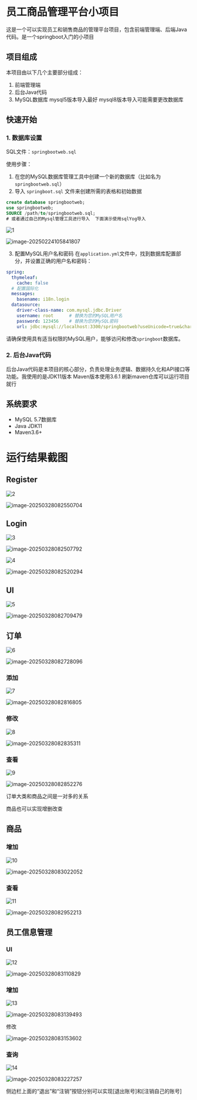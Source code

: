 # 员工商品管理平台小项目

这是一个可以实现员工和销售商品的管理平台项目，包含前端管理端、后端Java代码。是一个springboot入门的小项目



## 项目组成

本项目由以下几个主要部分组成：

1. 前端管理端
2. 后台Java代码
3. MySQL数据库  mysql5版本导入最好  mysql8版本导入可能需要更改数据库



## 快速开始



### 1. 数据库设置

SQL文件：`springbootweb.sql`

使用步骤：

1. 在您的MySQL数据库管理工具中创建一个新的数据库（比如名为 `springbootweb.sql`）
2. 导入 `springboot.sql` 文件来创建所需的表格和初始数据

```sql
create database springbootweb;
use springbootweb;
SOURCE /path/to/springbootweb.sql;
# 或者通过自己的Mysql管理工具进行导入	下面演示使用sqlYog导入
```

![1](https://github.com/user-attachments/assets/e531aee9-8dfd-474b-bb11-900d22b731c5)


![image-20250224105841807](C:\Users\qian\AppData\Roaming\Typora\typora-user-images\image-20250224105841807.png)

3. 配置MySQL用户名和密码
   在`application.yml`文件中，找到数据库配置部分，并设置正确的用户名和密码：

```yml
spring:
  thymeleaf:
    cache: false
  # 配置国际化
  messages:
    basename: i18n.login
  datasource:
    driver-class-name: com.mysql.jdbc.Driver
    username: root		# 替换为您的MySQL用户名
    password: 123456	# 替换为您的MySQL密码
    url: jdbc:mysql://localhost:3300/springbootweb?useUnicode=true&characterEncoding=UTF-8&useSSL=true&serverTimezone=UTC		#端口号我这里是设置成了3300  一般为3306 根据自己的情况进行修改

```

请确保使用具有适当权限的MySQL用户，能够访问和修改`springboot`数据库。



### 2. 后台Java代码

后台Java代码是本项目的核心部分，负责处理业务逻辑、数据持久化和API接口等功能。我使用的是JDK11版本  Maven版本使用3.6.1  刷新maven仓库可以运行项目就行



## 系统要求

- MySQL 5.7数据库
- Java JDK11
- Maven3.6+



# 运行结果截图



## Register

![2](https://github.com/user-attachments/assets/eae50b82-0cde-4347-81cd-70acad14c2a2)

![image-20250328082550704](C:\Users\qian\AppData\Roaming\Typora\typora-user-images\image-20250328082550704.png)





## Login

![3](https://github.com/user-attachments/assets/27a354e0-261b-4a3e-a86d-7ff2b215e9d7)

![image-20250328082507792](C:\Users\qian\AppData\Roaming\Typora\typora-user-images\image-20250328082507792.png)


![4](https://github.com/user-attachments/assets/41618a1a-7ba3-462d-9d0e-4c24c9d41c96)

![image-20250328082520294](C:\Users\qian\AppData\Roaming\Typora\typora-user-images\image-20250328082520294.png)



## UI
![5](https://github.com/user-attachments/assets/6a0d2ced-043e-4a09-9b40-8c18b58c4cd1)


![image-20250328082709479](C:\Users\qian\AppData\Roaming\Typora\typora-user-images\image-20250328082709479.png)



## 订单
![6](https://github.com/user-attachments/assets/b4f96c58-d220-4eba-ac63-72af327c3984)

![image-20250328082728096](C:\Users\qian\AppData\Roaming\Typora\typora-user-images\image-20250328082728096.png)



### 添加
![7](https://github.com/user-attachments/assets/b6b1efcc-8a81-4285-85d5-9d2eb7a5dc67)


![image-20250328082816805](C:\Users\qian\AppData\Roaming\Typora\typora-user-images\image-20250328082816805.png)



### 修改
![8](https://github.com/user-attachments/assets/0094bd53-3bc6-435f-9647-775423689786)


![image-20250328082835311](C:\Users\qian\AppData\Roaming\Typora\typora-user-images\image-20250328082835311.png)



### 查看
![9](https://github.com/user-attachments/assets/2b0bb05f-cad6-4808-95a5-8de01e6b1e89)


![image-20250328082852276](C:\Users\qian\AppData\Roaming\Typora\typora-user-images\image-20250328082852276.png)

订单大类和商品之间是一对多的关系

商品也可以实现增删改查



## 商品



### 增加
![10](https://github.com/user-attachments/assets/a37529de-ed91-496f-a400-76f82acf7ff9)


![image-20250328083022052](C:\Users\qian\AppData\Roaming\Typora\typora-user-images\image-20250328083022052.png)



### 查看
![11](https://github.com/user-attachments/assets/10ac82c5-b030-452e-9cad-ba51e6e45236)


![image-20250328082952213](C:\Users\qian\AppData\Roaming\Typora\typora-user-images\image-20250328082952213.png)



## 员工信息管理

### UI

![12](https://github.com/user-attachments/assets/66ffeb98-dce2-4ecc-814f-f126ef0a521f)

![image-20250328083110829](C:\Users\qian\AppData\Roaming\Typora\typora-user-images\image-20250328083110829.png)



### 增加
![13](https://github.com/user-attachments/assets/95991480-c86f-4356-8aba-128d766b2632)


![image-20250328083139493](C:\Users\qian\AppData\Roaming\Typora\typora-user-images\image-20250328083139493.png)



修改


![image-20250328083153602](C:\Users\qian\AppData\Roaming\Typora\typora-user-images\image-20250328083153602.png)



### 查询
![14](https://github.com/user-attachments/assets/3411a10b-8dac-4a1a-9aa5-e05510b6d84c)

![image-20250328083227257](C:\Users\qian\AppData\Roaming\Typora\typora-user-images\image-20250328083227257.png)



侧边栏上面的“退出”和“注销”按钮分别可以实现[退出账号]和[注销自己的账号]
